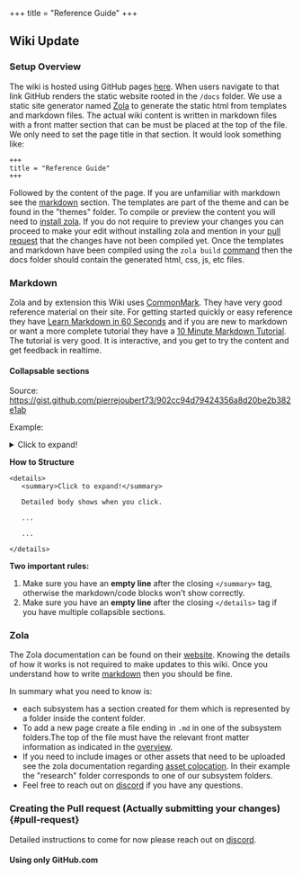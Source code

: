 +++
title = "Reference Guide"
+++

## Wiki Update

### Setup Overview

The wiki is hosted using GitHub pages [here](@/_index.md). When users navigate to that link GitHub renders the static
website rooted in the `/docs` folder. We use a static site generator named [Zola](https://www.getzola.org/) to generate
the static html from templates and markdown files. The actual wiki content is written in markdown files with a front
matter section that can be must be placed at the top of the file. We only need to set the page title in that section. It
would look something like:

```
+++
title = "Reference Guide"
+++
```

Followed by the content of the page. If you are unfamiliar with markdown see the [markdown](#markdown) section. The
templates are part of the theme and can be found in the "themes" folder. To compile or preview the content you will need
to [install zola](https://www.getzola.org/documentation/getting-started/installation/). If you do not require to preview
your changes you can proceed to make your edit without installing zola and mention in your [pull request](#pull-request)
that the changes have not been compiled yet. Once the templates and markdown have been compiled using
the `zola build` [command](https://www.getzola.org/documentation/getting-started/cli-usage/#build) then the docs folder
should contain the generated html, css, js, etc files.

### Markdown

Zola and by extension this Wiki uses [CommonMark](https://commonmark.org/). They have very good reference material on
their site. For getting started quickly or easy reference they
have [Learn Markdown in 60 Seconds](https://commonmark.org/help/) and if you are new to markdown or want a more complete
tutorial they have a [10 Minute Markdown Tutorial](https://commonmark.org/help/tutorial/). The tutorial is very good. It
is interactive, and you get to try the content and get feedback in realtime.

#### Collapsable sections

Source: <https://gist.github.com/pierrejoubert73/902cc94d79424356a8d20be2b382e1ab>

Example:

<details>
  <summary>Click to expand!</summary>

Detailed body shows when you click.

Lorem ipsum dolor sit amet, consectetur adipiscing elit. Vestibulum enim lorem, placerat sed vestibulum a, pellentesque
at leo. Vivamus tincidunt nisi massa, nec pellentesque diam mollis vel. Vestibulum turpis mauris, placerat id lectus ac,
varius imperdiet libero. Ut tortor lorem, scelerisque eu elit vitae, eleifend gravida justo. Cras risus est, maximus non
dapibus quis, placerat ullamcorper diam. Ut vitae justo purus. Donec enim dolor, sodales et tempor vehicula, rutrum
vitae eros. Praesent commodo urna vitae pretium venenatis. Praesent lectus est, finibus sed lobortis at, finibus sit
amet velit. Maecenas varius tincidunt neque, sed ultricies lectus cursus ut. Phasellus auctor fermentum venenatis.
Vestibulum ante ipsum primis in faucibus orci luctus et ultrices posuere cubilia curae; Phasellus eu velit consectetur,
pretium ipsum eget, pharetra massa. Duis sed posuere nisl. Proin a pharetra sapien, sit amet sollicitudin nisi. Nulla
dolor nunc, interdum id convallis vitae, maximus ac elit.

Proin ullamcorper lorem id dui commodo hendrerit. Etiam vitae commodo ipsum. Aliquam placerat ex sed dolor eleifend, id
pulvinar lorem dictum. Duis in massa tortor. Maecenas leo quam, luctus at egestas ac, tincidunt a odio. Pellentesque
cursus mi egestas leo viverra egestas. Nulla quis velit sit amet tellus aliquet mollis sed sed justo. Vivamus interdum
porta ultricies. Nulla quis ex in arcu consequat auctor quis et ligula. Phasellus pellentesque nibh quis risus pretium
malesuada.
**Generated 2 paragraphs, 219 words, 1490 bytes of [Lorem Ipsum](https://www.lipsum.com/)**

</details>

**How to Structure**

```
<details>
   <summary>Click to expand!</summary>

   Detailed body shows when you click.
   
   ...
   
   ... 

</details>
```

**Two important rules:**

1. Make sure you have an **empty line** after the closing `</summary>` tag, otherwise the markdown/code blocks won't
   show correctly.
2. Make sure you have an **empty line** after the closing `</details>` tag if you have multiple collapsible sections.

### Zola

The Zola documentation can be found on their [website](https://www.getzola.org/documentation/getting-started/overview/).
Knowing the details of how it works is not required to make updates to this wiki. Once you understand how to
write [markdown](#markdown) then you should be fine.

In summary what you need to know is:

- each subsystem has a section created for them which is represented by a folder inside the content folder.
- To add a new page create a file ending in `.md` in one of the subsystem folders.The top of the file must have the
  relevant front matter information as indicated in
  the [overview](#setup-overview).
- If you need to include images or other assets that need to be uploaded see the zola documentation
  regarding [asset colocation](https://www.getzola.org/documentation/content/overview/#asset-colocation). In their
  example the "research" folder corresponds to one of our subsystem folders.
- Feel free to reach out on [discord](https://discord.gg/JBCdZRm) if you have any questions.

### Creating the Pull request (Actually submitting your changes) {#pull-request}

Detailed instructions to come for now please reach out on [discord](https://discord.gg/JBCdZRm).

#### Using only GitHub.com
